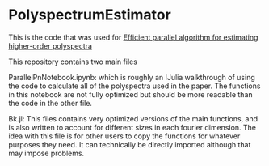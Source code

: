 # PolyspectrumEstimator
This is the code that was used for [Efficient parallel algorithm for estimating higher-order polyspectra](https://arxiv.org/abs/1904.11055)

This repository contains two main files 

ParallelPnNotebook.ipynb: which is roughly an IJulia walkthrough of using the code to calculate all of the polyspectra used in the paper. The functions in this notebook are not fully optimized but should be more readable than the code in the other file.

Bk.jl: This files contains very optimized versions of the main functions, and is also written to account for different sizes in each fourier dimension. The idea with this file is for other users to copy the functions for whatever purposes they need. It can technically be directly imported although that may impose problems.
